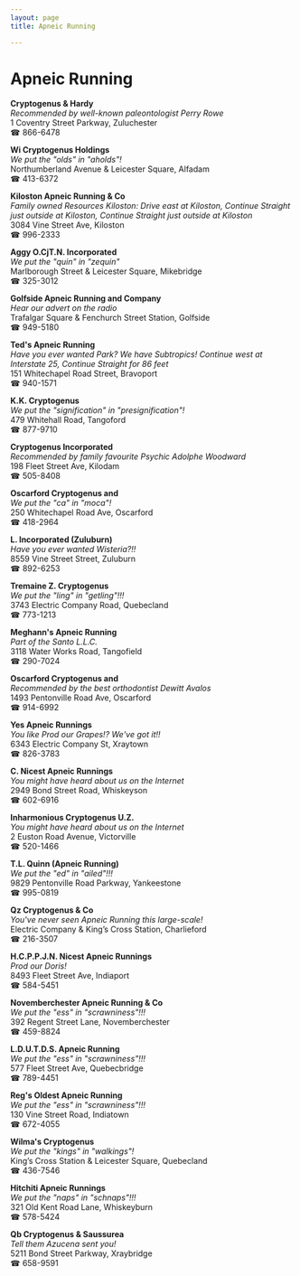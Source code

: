 ```yaml
---
layout: page 
title: Apneic Running

---
```



# Apneic Running


 **Cryptogenus & Hardy**  
_Recommended by well-known paleontologist Perry Rowe_  
1 Coventry Street Parkway, Zuluchester  
☎ 866-6478

**Wi Cryptogenus Holdings**  
_We put the "olds" in "aholds"!_  
Northumberland Avenue & Leicester Square, Alfadam  
☎ 413-6372

**Kiloston Apneic Running & Co**  
_Family owned Resources 
Kiloston: Drive east at Kiloston, Continue Straight just outside at Kiloston, Continue Straight just outside at Kiloston_  
3084 Vine Street Ave, Kiloston  
☎ 996-2333

**Aggy O.CjT.N. Incorporated**  
_We put the "quin" in "zequin"_  
Marlborough Street & Leicester Square, Mikebridge  
☎ 325-3012

**Golfside Apneic Running and Company**  
_Hear our advert on the radio_  
Trafalgar Square & Fenchurch Street Station, Golfside  
☎ 949-5180

**Ted's Apneic Running**  
_Have you ever wanted Park? We have Subtropics! 
Continue west at Interstate 25, Continue Straight for 86 feet_  
151 Whitechapel Road Street, Bravoport  
☎ 940-1571

**K.K. Cryptogenus**  
_We put the "signification" in "presignification"!_  
479 Whitehall Road, Tangoford  
☎ 877-9710

**Cryptogenus Incorporated**  
_Recommended by family favourite Psychic Adolphe Woodward_  
198 Fleet Street Ave, Kilodam  
☎ 505-8408

**Oscarford Cryptogenus and**  
_We put the "ca" in "moca"!_  
250 Whitechapel Road Ave, Oscarford  
☎ 418-2964

**L. Incorporated (Zuluburn)**  
_Have you ever wanted Wisteria?!!_  
8559 Vine Street Street, Zuluburn  
☎ 892-6253

**Tremaine Z. Cryptogenus**  
_We put the "ling" in "getling"!!!_  
3743 Electric Company Road, Quebecland  
☎ 773-1213

**Meghann's Apneic Running**  
_Part of the Santo L.L.C._  
3118 Water Works Road, Tangofield  
☎ 290-7024

**Oscarford Cryptogenus and**  
_Recommended by the best orthodontist Dewitt Avalos_  
1493 Pentonville Road Ave, Oscarford  
☎ 914-6992

**Yes Apneic Runnings**  
_You like Prod our Grapes!? We've got it!!_  
6343 Electric Company St, Xraytown  
☎ 826-3783

**C. Nicest Apneic Runnings**  
_You might have heard about us on the Internet_  
2949 Bond Street Road, Whiskeyson  
☎ 602-6916

**Inharmonious Cryptogenus U.Z.**  
_You might have heard about us on the Internet_  
2 Euston Road Avenue, Victorville  
☎ 520-1466

**T.L. Quinn (Apneic Running)**  
_We put the "ed" in "ailed"!!!_  
9829 Pentonville Road Parkway, Yankeestone  
☎ 995-0819

**Qz Cryptogenus & Co**  
_You've never seen Apneic Running this large-scale!_  
Electric Company & King’s Cross Station, Charlieford  
☎ 216-3507

**H.C.P.P.J.N. Nicest Apneic Runnings**  
_Prod our Doris!_  
8493 Fleet Street Ave, Indiaport  
☎ 584-5451

**Novemberchester Apneic Running & Co**  
_We put the "ess" in "scrawniness"!!!_  
392 Regent Street Lane, Novemberchester  
☎ 459-8824

**L.D.U.T.D.S. Apneic Running**  
_We put the "ess" in "scrawniness"!!!_  
577 Fleet Street Ave, Quebecbridge  
☎ 789-4451

**Reg's Oldest Apneic Running**  
_We put the "ess" in "scrawniness"!!!_  
130 Vine Street Road, Indiatown  
☎ 672-4055

**Wilma's Cryptogenus**  
_We put the "kings" in "walkings"!_  
King’s Cross Station & Leicester Square, Quebecland  
☎ 436-7546

**Hitchiti Apneic Runnings**  
_We put the "naps" in "schnaps"!!!_  
321 Old Kent Road Lane, Whiskeyburn  
☎ 578-5424

**Qb Cryptogenus & Saussurea**  
_Tell them Azucena sent you!_  
5211 Bond Street Parkway, Xraybridge  
☎ 658-9591

